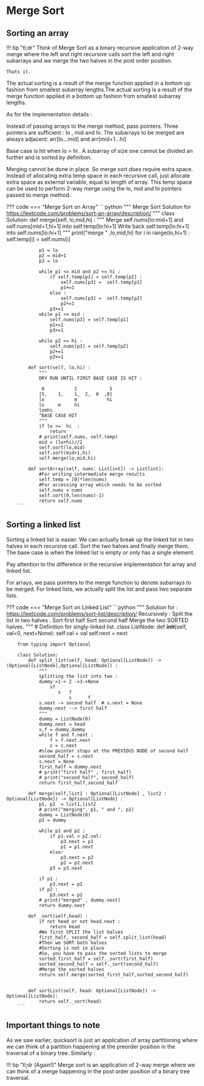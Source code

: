 # Merge Sort

## Sorting an array

!!! tip "tl;dr"
    Think of Merge Sort as a binary recursive application of 2-way merge where the left and right recursive calls sort the left and right subarrays and we merge the two halves in the post order position.  
    
    Thats it.

The actual sorting is a result of the merge function applied in a bottom up fashion from smallest subarray lengths.The actual sorting is a result of the merge function applied in a bottom up fashion from smallest subarray lengths.


As for the implementation details :

Instead of passing arrays to the merge method, pass pointers. Three pointers are sufficient : lo , mid and hi.
The subarrays to be merged are always adjacent: arr[lo...mid] and arr[mid+1...hi]

Base case is hit when lo = hi . A subarray of size one cannot be divided an further and is sorted by definition.

Merging cannot be done in place. So merge sort does require extra space. Instead of allocating extra temp space in each recursive call, just allocate extra space as external variable, equal to length of array. This temp space can be used to perform 2-way merge using the lo, mid and hi pointers passed to merge method. 

??? code 
    === "Merge Sort on Array"
        ```python
        """
        Merge Sort Solution for https://leetcode.com/problems/sort-an-array/description/
        """
        class Solution:
            def merge(self, lo,mid,hi) :
                """
                Merge self.nums[lo:mid+1] and self.nums[mid+1,hi+1] into self.temp[lo:hi+1] 
                Write back self.temp[lo:hi+1] into self.nums[lo:hi+1]
                """
                print("merge " ,lo,mid,hi)
                for i in range(lo,hi+1) :
                    self.temp[i] = self.nums[i]
                
                p1 = lo 
                p2 = mid+1
                p3 = lo 
        
                while p1 <= mid and p2 <= hi :
                    if self.temp[p1] < self.temp[p2] :
                        self.nums[p3] =  self.temp[p1]
                        p1+=1
                    else : 
                        self.nums[p3] =  self.temp[p2]
                        p2+=1
                    p3+=1
                while p1 <= mid :
                    self.nums[p3] = self.temp[p1]
                    p1+=1
                    p3+=1
            
                while p2 <= hi :
                    self.nums[p3] = self.temp[p2]
                    p2+=1
                    p3+=1
                
            def sort(self, lo,hi) :
                """
                DRY RUN UNTIL FIRST BASE CASE IS HIT :
        
                 0           2            5  
                [5,    1,    1,  2,  0  ,0]
                lo           m           hi
                lo     m     hi
                lomhi 
                ^BASE CASE HIT  
                """
                if lo >=  hi  :
                    return
                # print(self.nums, self.temp)
                mid = (lo+hi)//2
                self.sort(lo,mid)
                self.sort(mid+1,hi)
                self.merge(lo,mid,hi)
        
            def sortArray(self, nums: List[int]) -> List[int]:
                #For writing intermediate merge results 
                self.temp = [0]*len(nums)
                #For accessing array which needs to be sorted
                self.nums = nums
                self.sort(0,len(nums)-1)
                return self.nums
        ```

## Sorting a linked list

Sorting a linked list is easier. We can actually break up the linked list in two halves in each recursive call. Sort the two halves and finally merge them. The base case is when the linked list is empty or only has a single element.

Pay attention to the difference in the recursive implementation for array and linked list.

For arrays, we pass pointers to the merge function to denote subarrays to be merged. For linked lists, we actually split the list and pass two separate lists.

??? code 
    === "Merge Sort on Linked List"
        ```python
        """
        Solution for : https://leetcode.com/problems/sort-list/description/
        Recursively  :
          Split the list in two halves .
          Sort first half
          Sort second half
          Merge the two SORTED halves.
        """
        # Definition for singly-linked list.
         class ListNode:
             def __init__(self, val=0, next=None):
                 self.val = val
                 self.next = next
        
        from typing import Optional
        
        class Solution:
            def split_list(self, head: Optional[ListNode]) -> (Optional[ListNode],Optional[ListNode]) :
                """
                Splitting the list into two :
                dummy->1-> 2 ->3->None
                    sf
                       s   f
                           s      f  
                s.next -> second half  # s.next = None
                dummy.next --> first half
                """
                dummy = ListNode(0)
                dummy.next = head
                s,f = dummy,dummy 
                while f and f.next :
                    f = f.next.next
                    s = s.next
                #slow pointer stops at the PREVIOUS NODE of second half
                second_half = s.next
                s.next = None
                first_half = dummy.next
                # print("first half" , first_half)
                # print("second half", second_half)
                return first_half,second_half
        
            def merge(self,list1 : Optional[ListNode] , list2 : Optional[ListNode]) -> Optional[ListNode] : 
                p1, p2  = list1,list2
                # print("merging", p1, " and ", p2)
                dummy = ListNode(0)
                p3 = dummy
        
                while p1 and p2 :
                    if p1.val < p2.val:
                        p3.next = p1
                        p1 = p1.next
                    else: 
                        p3.next = p2
                        p2 = p2.next
                    p3 = p3.next
        
                if p1 :
                    p3.next = p1
                if p2 :
                    p3.next = p2
                # print("merged" , dummy.next)
                return dummy.next 
        
            def _sort(self,head) :
                if not head or not head.next :
                    return head
                #We first SPLIT the list halves
                first_half, second_half = self.split_list(head)
                #Then we SORT both halves
                #Sorting is not in place
                #So, you have to pass the sorted lists to merge
                sorted_first_half = self._sort(first_half)
                sorted_second_half = self._sort(second_half)
                #Merge the sorted halves
                return self.merge(sorted_first_half,sorted_second_half)
        
        
            def sortList(self, head: Optional[ListNode]) -> Optional[ListNode]:
                return self._sort(head)
        ```

## Important things to note

As we saw earlier, quicksort is just an application of array partitioning where we can think of a partition happening at the preorder position in the traversal of a binary tree. Similarly : 

!!! tip "tl;dr (Again!)"
    Merge sort is an application of 2-way merge where we can think of a merge happening in the post order position of a binary tree traversal.